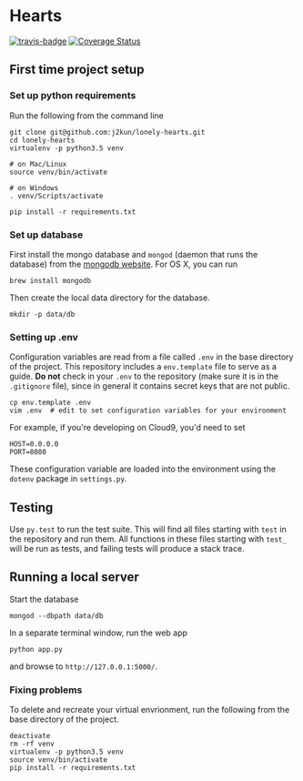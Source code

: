 # Hearts 
[![travis-badge](https://travis-ci.org/j2kun/lonely-hearts.svg?branch=master)](https://travis-ci.org/j2kun/lonely-hearts) [![Coverage Status](https://coveralls.io/repos/github/j2kun/lonely-hearts/badge.svg)](https://coveralls.io/github/j2kun/lonely-hearts)

## First time project setup

### Set up python requirements

Run the following from the command line

```
git clone git@github.com:j2kun/lonely-hearts.git
cd lonely-hearts
virtualenv -p python3.5 venv  

# on Mac/Linux
source venv/bin/activate

# on Windows
. venv/Scripts/activate

pip install -r requirements.txt
```

### Set up database

First install the mongo database and `mongod` (daemon that runs the database)
from the [mongodb website](https://www.mongodb.com/). For OS X, you can run

```
brew install mongodb
```

Then create the local data directory for the database.

```
mkdir -p data/db
```

### Setting up .env

Configuration variables are read from a file called `.env` in the base
directory of the project. This repository includes a `env.template` file to
serve as a guide. **Do not** check in your `.env` to the repository (make sure
it is in the `.gitignore` file), since in general it contains secret keys that
are not public.

```
cp env.template .env
vim .env  # edit to set configuration variables for your environment
```

For example, if you're developing on Cloud9, you'd need to set

```
HOST=0.0.0.0
PORT=8080
```

These configuration variable are loaded into the environment using the `dotenv`
package in `settings.py`.


## Testing

Use `py.test` to run the test suite. This will find all files starting with
`test` in the repository and run them. All functions in these files starting
with `test_` will be run as tests, and failing tests will produce a stack
trace.

## Running a local server

Start the database

```
mongod --dbpath data/db
```

In a separate terminal window, run the web app

```
python app.py
```

and browse to `http://127.0.0.1:5000/`.

### Fixing problems

To delete and recreate your virtual envrionment, run the following
from the base directory of the project.

```
deactivate
rm -rf venv
virtualenv -p python3.5 venv
source venv/bin/activate
pip install -r requirements.txt
```

